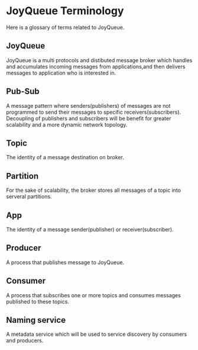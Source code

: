 # JoyQueue Terminology

Here is a glossary of terms related to JoyQueue.

## JoyQueue

JoyQueue is a multi protocols and distibuted message broker which handles and accumulates incoming messages from applications,and then delivers messages to application who is interested in.

## Pub-Sub

A message pattern where senders(publishers) of messages are not programmed to send their messages to specific receivers(subscribers). Decoupling of publishers and subscribers will be benefit for greater scalability and a more dynamic network topology.

## Topic

The identity of a message destination on broker.

## Partition

For the sake of scalability, the broker stores all messages of a topic into serveral partitions.

## App

The identity of a message sender(publisher) or receiver(subscriber).

## Producer

A process that publishes message to JoyQueue.

## Consumer

A process that subscribes one or more topics and consumes messages published to these topics.


## Naming service

A metadata service which will be used to service discovery by consumers and producers.
